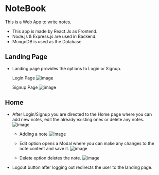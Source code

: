# NoteBook
This is a Web App to write notes.
- This app is made by React.Js as Frontend.
- Node.js & Express.js are used in Backend.
- MongoDB is used as the Database.

## Landing Page
- Landing page provides the options to Login or Signup.

  Login Page
![image](https://user-images.githubusercontent.com/91516121/210305679-f169467f-2f0d-44bc-b1d5-495dc9d0c19f.png)

  Signup Page
![image](https://user-images.githubusercontent.com/91516121/210306385-467e76cc-1b14-4a4a-8582-ddb9e3dc29eb.png)

## Home
  - After Login/Signup you are directed to the Home page where you can add new notes, edit the already existing ones or delete any notes.
  ![image](https://user-images.githubusercontent.com/91516121/210306091-2f4d13b4-0340-4c2c-97d2-a0cde4737a1b.png)
  
    - Adding a note
    ![image](https://user-images.githubusercontent.com/91516121/210306143-0921bd4f-dcb4-49fb-b9ef-de5968892f31.png)

    - Edit option opens a Modal where you can make any changes to the note content and save it.
    ![image](https://user-images.githubusercontent.com/91516121/210306226-5d37ce62-1ffa-4bf7-902b-31972b0c8911.png)
  
    - Delete option deletes the note.
    ![image](https://user-images.githubusercontent.com/91516121/210306268-ac41c3b2-466f-48ce-9f4f-993c7c6e8ada.png)
  
  - Logout button after logging out redirects the user to the landing page.
